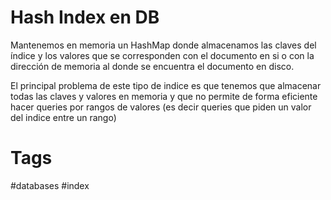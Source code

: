 # Hash Index en DB
Mantenemos en memoria un HashMap donde almacenamos las claves del índice y los valores que se corresponden con el documento en si o con la dirección de memoria al donde se encuentra el documento en disco.

El principal problema de este tipo de indice es que tenemos que almacenar todas las claves y valores en memoria y que no permite de forma eficiente hacer queries por rangos de valores (es decir queries que piden un valor del indice entre un rango)

# Tags
#databases #index 